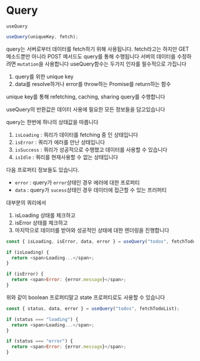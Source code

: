 # Query

`useQuery`

```js
useQuery(uniqueKey, fetch);
```

query는 서버로부터 데이터를 fetch하기 위해 사용됩니다.
fetch라고는 하지만 GET 메소드뿐만 아니라 POST 메서드도 query를 통해 수행됩니다
서버의 데이터를 수정하려면 `mutation`을 사용합니다
useQuery함수는 두가지 인자를 필수적으로 가집니다

1. query를 위한 unique key
2. data를 resolve하거나 error를 throw하는 Promise를 return하는 함수

unique key를 통해 refetching, caching, sharing query를 수행합니다

useQuery의 반환값은 데이터 사용에 필요한 모든 정보들을 담고있습니다

query는 한번에 하나의 상태값을 따릅니다

1. `isLoading` : 쿼리가 데이터를 fetching 중 인 상태입니다
2. `isError` : 쿼리가 에러를 만난 상태입니다
3. `isSuccess` : 쿼리가 성공적으로 수행했고 데이터를 사용할 수 있습니다
4. `isIdle` : 쿼리를 현재사용할 수 없는 상태입니다

다음 프로퍼티 정보들도 있습니다.

- `error` : query가 `error`상태인 경우 에러에 대한 프로퍼티
- `data` : query가 `sucess`상태인 경우 데이터에 접근할 수 있는 프러퍼티

대부분의 쿼리에서

1. isLoading 상태를 체크하고
2. isError 상태를 체크하고
3. 마지막으로 데이터를 받아와 성공적인 상태에 대한 렌더링을 진행합니다

```js
const { isLoading, isError, data, error } = useQuery("todos", fetchTodoList);

if (isLoading) {
  return <span>Loading...</span>;
}

if (isError) {
  return <span>Error: {error.message}</span>;
}
```

위와 같이 boolean 프로퍼티말고 state 프로퍼티로도 사용할 수 있습니다

```js
const { status, data, error } = useQuery("todos", fetchTodoList);

if (status === "loading") {
  return <span>Loading...</span>;
}

if (status === "error") {
  return <span>Error: {error.message}</span>;
}
```
